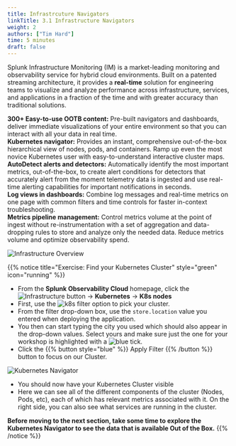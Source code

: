 ```yaml
---
title: Infrastrcuture Navigators
linkTitle: 3.1 Infrastructure Navigators
weight: 2
authors: ["Tim Hard"]
time: 5 minutes
draft: false
---
```


Splunk Infrastructure Monitoring (IM) is a market-leading monitoring and observability service for hybrid cloud environments. Built on a patented streaming architecture, it provides a **real-time** solution for engineering teams to visualize and analyze performance across infrastructure, services, and applications in a fraction of the time and with greater accuracy than traditional solutions.

**300+ Easy-to-use OOTB content:** Pre-built navigators and dashboards, deliver immediate visualizations of your entire environment so that you can interact with all your data in real time.  
**Kubernetes navigator:** Provides an instant, comprehensive out-of-the-box hierarchical view of nodes, pods, and containers. Ramp up even the most novice Kubernetes user with easy-to-understand interactive cluster maps.  
**AutoDetect alerts and detectors:** Automatically identify the most important metrics, out-of-the-box, to create alert conditions for detectors that accurately alert from the moment telemetry data is ingested and use real-time alerting capabilities for important notifications in seconds.  
**Log views in dashboards:** Combine log messages and real-time metrics on one page with common filters and time controls for faster in-context troubleshooting.  
**Metrics pipeline management:** Control metrics volume at the point of ingest without re-instrumentation with a set of aggregation and data-dropping rules to store and analyze only the needed data. Reduce metrics volume and optimize observability spend.  

![Infrastructure Overview](../../images/infra-overview.png)

{{% notice title="Exercise: Find your Kubernetes Cluster" style="green" icon="running" %}}

* From the **Splunk Observability Cloud** homepage, click the ![Infrastructure](../../images/infra-button.png?height=20px&classes=inline) button -> **Kubernetes** -> **K8s nodes**
* First, use the ![k8s filter](../../images/k8s-add-filter.png?classes=inline) option to pick your cluster.
* From the filter drop-down box, use the `store.location` value you entered when deploying the application.
* You then can start typing the city you used which should also appear in the drop-down values. Select yours and make sure just the one for your workshop is highlighted with a ![blue tick](../../images/select-checkmark.png?classes=inline&width=30px).
* Click the {{% button style="blue"  %}} Apply Filter  {{% /button %}} button to focus on our Cluster.

![Kubernetes Navigator](../../images/k8s-nav.png)

* You should now have your Kubernetes Cluster visible
* Here we can see all of the different components of the cluster (Nodes, Pods, etc), each of which has relevant metrics associated with it. On the right side, you can also see what services are running in the cluster.

**Before moving to the next section, take some time to explore the Kubernetes Navigator to see the data that is available Out of the Box.**
{{% /notice %}}
